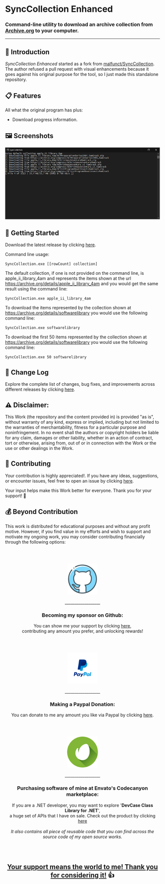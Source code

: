 <!-- Common Project Tags:
desktop-app 
desktop-application 
dotnet 
dotnet-core 
netcore 
netframework 
netframework48 
tool 
tools 
vbnet 
visualstudio 
windows 
windows-app 
windows-application 
windows-applications 
windows-forms 
winforms
steam
videogame
videogames
PC
game
games
 -->

# SyncCollection Enhanced

### Command-line utility to download an archive collection from [Archive.org](https://archive.org/) to your computer.

------------------

## 👋 Introduction

*SyncCollection Enhanced* started as a fork from [malfunct/SyncCollection](https://github.com/malfunct/SyncCollection). The author refused a pull request with visual enhancements because it goes against his original purpose for the tool, so I just made this standalone repository.

## 📋 Features

All what the original program has plus:

 - Download progress information.

## 🖼️ Screenshots

![screenshot1](/Images/screenshot1.png)

## 🤖 Getting Started

Download the latest release by clicking [here](https://github.com/ElektroStudios/SyncCollection-Enhanced/releases/latest).

Command line usage:

    SyncCollection.exe [[rowCount] collection]
 
  The default collection, if one is not provided on the command line, is apple_ii_library_4am and 
  represents the items shown at the url https://archive.org/details/apple_ii_library_4am and you would
  get the same result using the command line:

    SyncCollection.exe apple_ii_library_4am

  To download the items represented by the collection shown at https://archive.org/details/softwarelibrary 
  you would use the following command line:

    SyncCollection.exe softwarelibrary

  To download the first 50 items represented by the collection shown at
  https://archive.org/details/softwarelibrary you would use the following command line:

    SyncCollection.exe 50 softwarelibrary

## 🔄 Change Log

Explore the complete list of changes, bug fixes, and improvements across different releases by clicking [here](/Docs/CHANGELOG.md).

## ⚠️ Disclaimer:

This Work (the repository and the content provided in) is provided "as is", without warranty of any kind, express or implied, including but not limited to the warranties of merchantability, fitness for a particular purpose and noninfringement. In no event shall the authors or copyright holders be liable for any claim, damages or other liability, whether in an action of contract, tort or otherwise, arising from, out of or in connection with the Work or the use or other dealings in the Work.

## 💪 Contributing

Your contribution is highly appreciated!. If you have any ideas, suggestions, or encounter issues, feel free to open an issue by clicking [here](https://github.com/ElektroStudios/SyncCollection-Enhanced/issues/new/choose). 

Your input helps make this Work better for everyone. Thank you for your support! 🚀

## 💰 Beyond Contribution 

This work is distributed for educational purposes and without any profit motive. However, if you find value in my efforts and wish to support and motivate my ongoing work, you may consider contributing financially through the following options:

<br></br>
<p align="center"><img src="/Images/github_circle.png" height=100></p>
<p align="center">__________________</p>
<h3 align="center">Becoming my sponsor on Github:</h3>
<p align="center">You can show me your support by clicking <a href="https://github.com/sponsors/ElektroStudios/">here</a>, <br align="center">contributing any amount you prefer, and unlocking rewards!</br></p>
<br></br>

<p align="center"><img src="/Images/paypal_circle.png" height=100></p>
<p align="center">__________________</p>
<h3 align="center">Making a Paypal Donation:</h3>
<p align="center">You can donate to me any amount you like via Paypal by clicking <a href="https://www.paypal.com/cgi-bin/webscr?cmd=_s-xclick&hosted_button_id=E4RQEV6YF5NZY">here</a>.</p>
<br></br>

<p align="center"><img src="/Images/envato_circle.png" height=100></p>
<p align="center">__________________</p>
<h3 align="center">Purchasing software of mine at Envato's Codecanyon marketplace:</h3>
<p align="center">If you are a .NET developer, you may want to explore '<b>DevCase Class Library for .NET</b>', <br align="center">a huge set of APIs that I have on sale. Check out the product by clicking <a href="https://codecanyon.net/item/elektrokit-class-library-for-net/19260282">here</a></br><br align="center"><i>It also contains all piece of reusable code that you can find across the source code of my open source works.</i></p>
<br></br>

<h2 align="center"><u>Your support means the world to me! Thank you for considering it!</u> 👍</h2>
